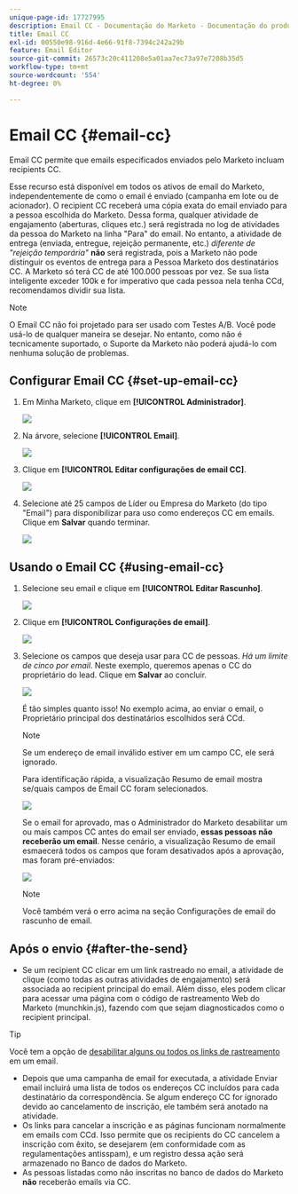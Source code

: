 ```yaml
---
unique-page-id: 17727995
description: Email CC - Documentação do Marketo - Documentação do produto
title: Email CC
exl-id: 00550e98-916d-4e66-91f8-7394c242a29b
feature: Email Editor
source-git-commit: 26573c20c411208e5a01aa7ec73a97e7208b35d5
workflow-type: tm+mt
source-wordcount: '554'
ht-degree: 0%

---
```


# Email CC {#email-cc}

Email CC permite que emails especificados enviados pelo Marketo incluam recipients CC.

Esse recurso está disponível em todos os ativos de email do Marketo, independentemente de como o email é enviado (campanha em lote ou de acionador). O recipient CC receberá uma cópia exata do email enviado para a pessoa escolhida do Marketo. Dessa forma, qualquer atividade de engajamento (aberturas, cliques etc.) será registrada no log de atividades da pessoa do Marketo na linha &quot;Para&quot; do email. No entanto, a atividade de entrega (enviada, entregue, rejeição permanente, etc.) _diferente de &quot;rejeição temporária&quot;_ **não** será registrada, pois a Marketo não pode distinguir os eventos de entrega para a Pessoa Marketo dos destinatários CC. A Marketo só terá CC de até 100.000 pessoas por vez. Se sua lista inteligente exceder 100k e for imperativo que cada pessoa nela tenha CCd, recomendamos dividir sua lista.

>[!NOTE]
>
>O Email CC não foi projetado para ser usado com Testes A/B. Você pode usá-lo de qualquer maneira se desejar. No entanto, como não é tecnicamente suportado, o Suporte da Marketo não poderá ajudá-lo com nenhuma solução de problemas.

## Configurar Email CC {#set-up-email-cc}

1. Em Minha Marketo, clique em **[!UICONTROL Administrador]**.

   ![](assets/one.png)

1. Na árvore, selecione **[!UICONTROL Email]**.

   ![](assets/two.png)

1. Clique em **[!UICONTROL Editar configurações de email CC]**.

   ![](assets/three.png)

1. Selecione até 25 campos de Líder ou Empresa do Marketo (do tipo &quot;Email&quot;) para disponibilizar para uso como endereços CC em emails. Clique em **Salvar** quando terminar.

   ![](assets/four.png)

## Usando o Email CC {#using-email-cc}

1. Selecione seu email e clique em **[!UICONTROL Editar Rascunho]**.

   ![](assets/five.png)

1. Clique em **[!UICONTROL Configurações de email]**.

   ![](assets/six.png)

1. Selecione os campos que deseja usar para CC de pessoas. _Há um limite de cinco por email_. Neste exemplo, queremos apenas o CC do proprietário do lead. Clique em **Salvar** ao concluir.

   ![](assets/seven.png)

   É tão simples quanto isso! No exemplo acima, ao enviar o email, o Proprietário principal dos destinatários escolhidos será CCd.

   >[!NOTE]
   >
   >Se um endereço de email inválido estiver em um campo CC, ele será ignorado.

   Para identificação rápida, a visualização Resumo de email mostra se/quais campos de Email CC foram selecionados.

   ![](assets/eight.png)

   Se o email for aprovado, mas o Administrador do Marketo desabilitar um ou mais campos CC antes do email ser enviado, **essas pessoas não receberão um email**. Nesse cenário, a visualização Resumo de email esmaecerá todos os campos que foram desativados após a aprovação, mas foram pré-enviados:

   ![](assets/removal.png)

   >[!NOTE]
   >
   >Você também verá o erro acima na seção Configurações de email do rascunho de email.

## Após o envio {#after-the-send}

* Se um recipient CC clicar em um link rastreado no email, a atividade de clique (como todas as outras atividades de engajamento) será associada ao recipient principal do email. Além disso, eles podem clicar para acessar uma página com o código de rastreamento Web do Marketo (munchkin.js), fazendo com que sejam diagnosticados como o recipient principal.

>[!TIP]
>
>Você tem a opção de [desabilitar alguns ou todos os links de rastreamento](/help/marketo/product-docs/email-marketing/general/functions-in-the-editor/disable-tracking-for-an-email-link.md) em um email.

* Depois que uma campanha de email for executada, a atividade Enviar email incluirá uma lista de todos os endereços CC incluídos para cada destinatário da correspondência. Se algum endereço CC for ignorado devido ao cancelamento de inscrição, ele também será anotado na atividade.
* Os links para cancelar a inscrição e as páginas funcionam normalmente em emails com CCd. Isso permite que os recipients do CC cancelem a inscrição com êxito, se desejarem (em conformidade com as regulamentações antisspam), e um registro dessa ação será armazenado no Banco de dados do Marketo.
* As pessoas listadas como não inscritas no banco de dados do Marketo **não** receberão emails via CC.
